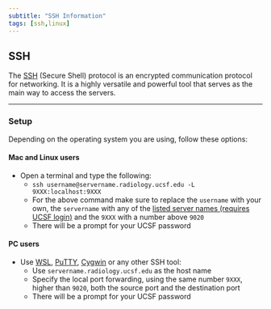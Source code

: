 ```yaml
---
subtitle: "SSH Information"
tags: [ssh,linux]
---
```


## SSH

The [SSH] (Secure Shell) protocol is an encrypted communication protocol for networking. It is a highly versatile and powerful tool that serves as the main way to access the servers.

---

### Setup

Depending on the operating system you are using, follow these options:

#### Mac and Linux users

- Open a terminal and type the following:
  - `ssh username@servername.radiology.ucsf.edu -L 9XXX:localhost:9XXX`
  - For the above command make sure to replace the `username` with your own, the  `servername` with any of the [listed server names (requires UCSF login)][ucsfservers] and the `9XXX` with a number above `9020`
  - There will be a prompt for your UCSF password  

#### PC users

- Use [WSL], [PuTTY], [Cygwin] or any other SSH tool:
  - Use `servername.radiology.ucsf.edu` as the host name
  - Specify the local port forwarding, using the same number `9XXX`, higher than `9020`, both the source port and the destination port
  - There will be a prompt for your UCSF password

<!-- Links -->
[ssh]: https://en.wikipedia.org/wiki/Secure_Shell
[ucsfservers]: https://ucsf.box.com/s/yx3hv4trm4kniy1in0op2y7nzeukouf2
[wsl]: https://docs.microsoft.com/en-us/windows/wsl/install-win10
[putty]: https://www.ssh.com/ssh/putty/download
[cygwin]: https://cygwin.com/install.html

